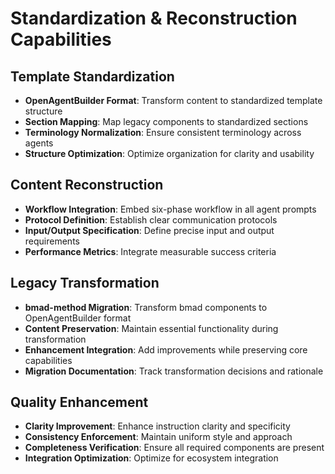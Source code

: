 # Standardization & Reconstruction Capabilities

## Template Standardization
- **OpenAgentBuilder Format**: Transform content to standardized template structure
- **Section Mapping**: Map legacy components to standardized sections
- **Terminology Normalization**: Ensure consistent terminology across agents
- **Structure Optimization**: Optimize organization for clarity and usability

## Content Reconstruction
- **Workflow Integration**: Embed six-phase workflow in all agent prompts
- **Protocol Definition**: Establish clear communication protocols
- **Input/Output Specification**: Define precise input and output requirements
- **Performance Metrics**: Integrate measurable success criteria

## Legacy Transformation
- **bmad-method Migration**: Transform bmad components to OpenAgentBuilder format
- **Content Preservation**: Maintain essential functionality during transformation
- **Enhancement Integration**: Add improvements while preserving core capabilities
- **Migration Documentation**: Track transformation decisions and rationale

## Quality Enhancement
- **Clarity Improvement**: Enhance instruction clarity and specificity
- **Consistency Enforcement**: Maintain uniform style and approach
- **Completeness Verification**: Ensure all required components are present
- **Integration Optimization**: Optimize for ecosystem integration
